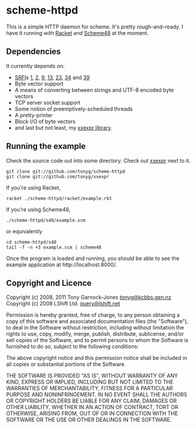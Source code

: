 # scheme-httpd

This is a simple HTTP daemon for scheme. It's pretty
rough-and-ready. I have it running with
[Racket](http://racket-lang.org/) and [Scheme48](http://s48.org/) at
the moment.

## Dependencies

It currently depends on:

 - [SRFI](http://srfi.schemers.org/)s
   [1](http://srfi.schemers.org/srfi-1/),
   [2](http://srfi.schemers.org/srfi-2/),
   [9](http://srfi.schemers.org/srfi-9/),
   [13](http://srfi.schemers.org/srfi-13/),
   [23](http://srfi.schemers.org/srfi-23/),
   [34](http://srfi.schemers.org/srfi-34/) and
   [39](http://srfi.schemers.org/srfi-39/)
 - Byte vector support
 - A means of converting between strings and UTF-8 encoded byte vectors
 - TCP server socket support
 - Some notion of preemptively-scheduled threads
 - A pretty-printer
 - Block I/O of byte vectors
 - and last but not least, my [xxexpr library](http://github.com/tonyg/xxexpr/).

## Running the example

Check the source code out into some directory. Check out
[xxexpr](http://github.com/tonyg/xxexpr/) next to it.

    git clone git://github.com/tonyg/scheme-httpd
    git clone git://github.com/tonyg/xxexpr

If you're using Racket,

    racket ./scheme-httpd/racket/example.rkt

If you're using Scheme48,

    ./scheme-httpd/s48/example.scm

or equivalently

    cd scheme-httpd/s48
    tail -f -n +3 example.scm | scheme48

Once the program is loaded and running, you should be able to see the
example application at http://localhost:8000/.

## Copyright and Licence

Copyright (c) 2008, 2011 Tony Garnock-Jones <tonyg@kcbbs.gen.nz>  
Copyright (c) 2008 LShift Ltd. <query@lshift.net>

Permission is hereby granted, free of charge, to any person obtaining
a copy of this software and associated documentation files (the
"Software"), to deal in the Software without restriction, including
without limitation the rights to use, copy, modify, merge, publish,
distribute, sublicense, and/or sell copies of the Software, and to
permit persons to whom the Software is furnished to do so, subject to
the following conditions:

The above copyright notice and this permission notice shall be
included in all copies or substantial portions of the Software.

THE SOFTWARE IS PROVIDED "AS IS", WITHOUT WARRANTY OF ANY KIND,
EXPRESS OR IMPLIED, INCLUDING BUT NOT LIMITED TO THE WARRANTIES OF
MERCHANTABILITY, FITNESS FOR A PARTICULAR PURPOSE AND
NONINFRINGEMENT. IN NO EVENT SHALL THE AUTHORS OR COPYRIGHT HOLDERS BE
LIABLE FOR ANY CLAIM, DAMAGES OR OTHER LIABILITY, WHETHER IN AN ACTION
OF CONTRACT, TORT OR OTHERWISE, ARISING FROM, OUT OF OR IN CONNECTION
WITH THE SOFTWARE OR THE USE OR OTHER DEALINGS IN THE SOFTWARE.
